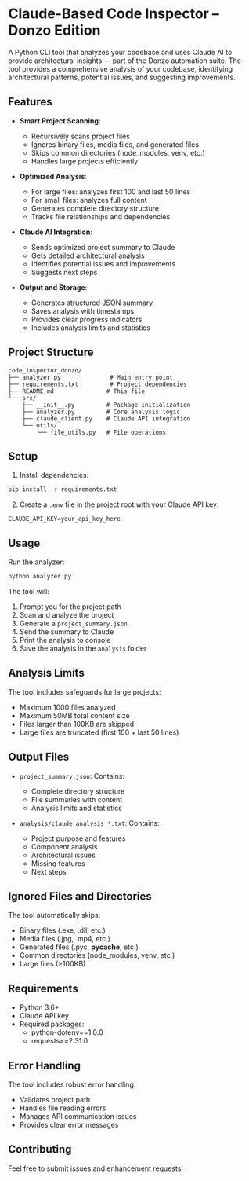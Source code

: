 # Claude-Based Code Inspector – Donzo Edition


A Python CLI tool that analyzes your codebase and uses Claude AI to provide architectural insights — part of the Donzo automation suite. The tool provides a comprehensive analysis of your codebase, identifying architectural patterns, potential issues, and suggesting improvements.

## Features

- **Smart Project Scanning**:
  - Recursively scans project files
  - Ignores binary files, media files, and generated files
  - Skips common directories (node_modules, venv, etc.)
  - Handles large projects efficiently

- **Optimized Analysis**:
  - For large files: analyzes first 100 and last 50 lines
  - For small files: analyzes full content
  - Generates complete directory structure
  - Tracks file relationships and dependencies

- **Claude AI Integration**:
  - Sends optimized project summary to Claude
  - Gets detailed architectural analysis
  - Identifies potential issues and improvements
  - Suggests next steps

- **Output and Storage**:
  - Generates structured JSON summary
  - Saves analysis with timestamps
  - Provides clear progress indicators
  - Includes analysis limits and statistics

## Project Structure

```
code_inspector_donzo/
├── analyzer.py              # Main entry point
├── requirements.txt         # Project dependencies
├── README.md               # This file
└── src/
    ├── __init__.py         # Package initialization
    ├── analyzer.py         # Core analysis logic
    ├── claude_client.py    # Claude API integration
    └── utils/
        └── file_utils.py   # File operations
```

## Setup

1. Install dependencies:
```bash
pip install -r requirements.txt
```

2. Create a `.env` file in the project root with your Claude API key:
```
CLAUDE_API_KEY=your_api_key_here
```

## Usage

Run the analyzer:
```bash
python analyzer.py
```

The tool will:
1. Prompt you for the project path
2. Scan and analyze the project
3. Generate a `project_summary.json`
4. Send the summary to Claude
5. Print the analysis to console
6. Save the analysis in the `analysis` folder

## Analysis Limits

The tool includes safeguards for large projects:
- Maximum 1000 files analyzed
- Maximum 50MB total content size
- Files larger than 100KB are skipped
- Large files are truncated (first 100 + last 50 lines)

## Output Files

- `project_summary.json`: Contains:
  - Complete directory structure
  - File summaries with content
  - Analysis limits and statistics

- `analysis/claude_analysis_*.txt`: Contains:
  - Project purpose and features
  - Component analysis
  - Architectural issues
  - Missing features
  - Next steps

## Ignored Files and Directories

The tool automatically skips:
- Binary files (.exe, .dll, etc.)
- Media files (.jpg, .mp4, etc.)
- Generated files (.pyc, __pycache__, etc.)
- Common directories (node_modules, venv, etc.)
- Large files (>100KB)

## Requirements

- Python 3.6+
- Claude API key
- Required packages:
  - python-dotenv==1.0.0
  - requests==2.31.0

## Error Handling

The tool includes robust error handling:
- Validates project path
- Handles file reading errors
- Manages API communication issues
- Provides clear error messages

## Contributing

Feel free to submit issues and enhancement requests! 